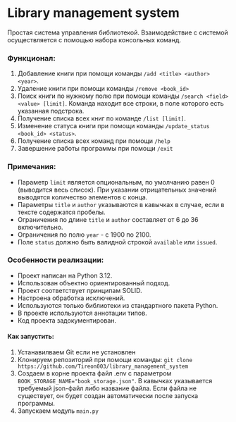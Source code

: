 # Library management system
Простая система управления библиотекой. Взаимодействие с системой осуществляется с помощью набора консольных команд.

### Функционал:
1. Добавление книги при помощи команды ```/add <title> <author> <year>```.
2. Удаление книги при помощи команды ```/remove <book_id>```
3. Поиск книги по нужному полю при помощи команды ```/search <field> <value> [limit]```.
   Команда находит все строки, в поле которого есть указанная подстрока.
4. Получение списка всех книг по команде ```/list [limit]```.
5. Изменение статуса книги при помощи команды ```/update_status <book_id> <status>```.
6. Получение списка всех команд при помощи ```/help```
7. Завершение работы программы при помощи ```/exit```

### Примечания:
 - Параметр ```limit``` является опциональным, по умолчанию равен 0 (выводится весь список). При указании отрицательных значений выводятся количество элементов с конца.
 - Параметры ```title``` и ```author``` указываются в кавычках в случае, если в тексте содержатся пробелы.
 - Ограничения по длине ```title``` и ```author``` составляет от 6 до 36 включительно.
 - Ограничения по полю ```year``` - с 1900 по 2100.
 - Поле ```status``` должно быть валидной строкой ```available``` или ```issued```.

### Особенности реализации:
 - Проект написан на Python 3.12.
 - Использован объектно ориентированный подход.
 - Проект соответствует принципам SOLID.
 - Настроена обработка исключений.
 - Используются только библиотеки из стандартного пакета Python.
 - В проекте используются аннотации типов.
 - Код проекта задокументирован.

#### Как запустить:
1. Устанавилваем Git если не установлен
2. Клонируем репозиторий при помощи команды: ```git clone https://github.com/Tireon003/library_management_system```
3. Создаем в корне проекта файл .env c параметром ```BOOK_STORAGE_NAME="book_storage.json"```. В кавычках указывается требуемый json-файл либо название файла. Если файла не существует, он будет создан автоматически после запуска программы.
4. Запускаем модуль ```main.py```